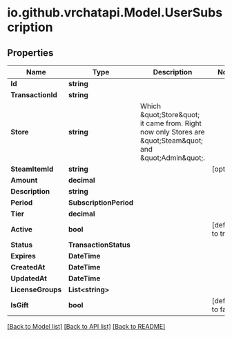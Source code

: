 
# io.github.vrchatapi.Model.UserSubscription

## Properties

Name | Type | Description | Notes
------------ | ------------- | ------------- | -------------
**Id** | **string** |  | 
**TransactionId** | **string** |  | 
**Store** | **string** | Which \&quot;Store\&quot; it came from. Right now only Stores are \&quot;Steam\&quot; and \&quot;Admin\&quot;. | 
**SteamItemId** | **string** |  | [optional] 
**Amount** | **decimal** |  | 
**Description** | **string** |  | 
**Period** | **SubscriptionPeriod** |  | 
**Tier** | **decimal** |  | 
**Active** | **bool** |  | [default to true]
**Status** | **TransactionStatus** |  | 
**Expires** | **DateTime** |  | 
**CreatedAt** | **DateTime** |  | 
**UpdatedAt** | **DateTime** |  | 
**LicenseGroups** | **List&lt;string&gt;** |  | 
**IsGift** | **bool** |  | [default to false]

[[Back to Model list]](../README.md#documentation-for-models)
[[Back to API list]](../README.md#documentation-for-api-endpoints)
[[Back to README]](../README.md)

